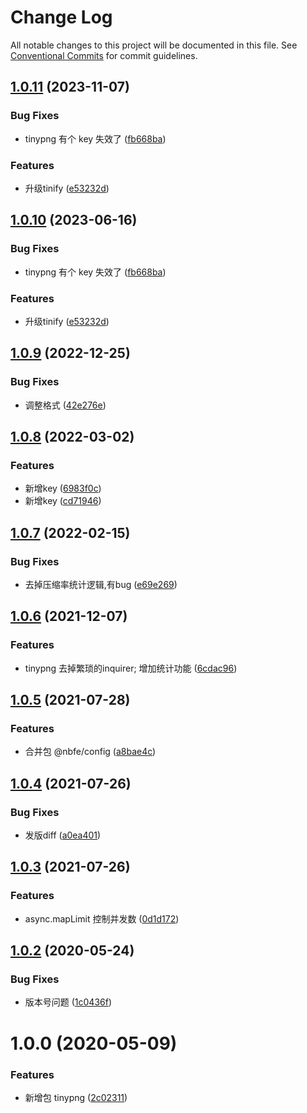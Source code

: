 # Change Log

All notable changes to this project will be documented in this file.
See [Conventional Commits](https://conventionalcommits.org) for commit guidelines.

## [1.0.11](https://github.com/shuoshubao/nbfe/compare/@nbfe/tinypng@1.0.9...@nbfe/tinypng@1.0.11) (2023-11-07)


### Bug Fixes

* tinypng 有个 key 失效了 ([fb668ba](https://github.com/shuoshubao/nbfe/commit/fb668ba5fe54b5aa4a08d62d7748244e898d1a3c))


### Features

* 升级tinify ([e53232d](https://github.com/shuoshubao/nbfe/commit/e53232d936f2a24f949778bd8ae3d00e4cdbbe60))





## [1.0.10](https://github.com/shuoshubao/nbfe/compare/@nbfe/tinypng@1.0.9...@nbfe/tinypng@1.0.10) (2023-06-16)


### Bug Fixes

* tinypng 有个 key 失效了 ([fb668ba](https://github.com/shuoshubao/nbfe/commit/fb668ba5fe54b5aa4a08d62d7748244e898d1a3c))


### Features

* 升级tinify ([e53232d](https://github.com/shuoshubao/nbfe/commit/e53232d936f2a24f949778bd8ae3d00e4cdbbe60))





## [1.0.9](https://github.com/shuoshubao/nbfe/compare/@nbfe/tinypng@1.0.8...@nbfe/tinypng@1.0.9) (2022-12-25)


### Bug Fixes

* 调整格式 ([42e276e](https://github.com/shuoshubao/nbfe/commit/42e276ee19c03ca23b3237318fb4d98ec72f8f8f))





## [1.0.8](https://github.com/shuoshubao/nbfe/compare/@nbfe/tinypng@1.0.7...@nbfe/tinypng@1.0.8) (2022-03-02)


### Features

* 新增key ([6983f0c](https://github.com/shuoshubao/nbfe/commit/6983f0c))
* 新增key ([cd71946](https://github.com/shuoshubao/nbfe/commit/cd71946))





## [1.0.7](https://github.com/shuoshubao/nbfe/compare/@nbfe/tinypng@1.0.6...@nbfe/tinypng@1.0.7) (2022-02-15)


### Bug Fixes

* 去掉压缩率统计逻辑,有bug ([e69e269](https://github.com/shuoshubao/nbfe/commit/e69e269))





## [1.0.6](https://github.com/shuoshubao/nbfe/compare/@nbfe/tinypng@1.0.5...@nbfe/tinypng@1.0.6) (2021-12-07)


### Features

* tinypng 去掉繁琐的inquirer; 增加统计功能 ([6cdac96](https://github.com/shuoshubao/nbfe/commit/6cdac96))





## [1.0.5](https://github.com/shuoshubao/nbfe/compare/@nbfe/tinypng@1.0.4...@nbfe/tinypng@1.0.5) (2021-07-28)


### Features

* 合并包 @nbfe/config ([a8bae4c](https://github.com/shuoshubao/nbfe/commit/a8bae4c))





## [1.0.4](https://github.com/shuoshubao/nbfe/compare/@nbfe/tinypng@1.0.3...@nbfe/tinypng@1.0.4) (2021-07-26)


### Bug Fixes

* 发版diff ([a0ea401](https://github.com/shuoshubao/nbfe/commit/a0ea401))





## [1.0.3](https://github.com/shuoshubao/nbfe/compare/@nbfe/tinypng@1.0.2...@nbfe/tinypng@1.0.3) (2021-07-26)


### Features

* async.mapLimit 控制并发数 ([0d1d172](https://github.com/shuoshubao/nbfe/commit/0d1d172))





## [1.0.2](https://github.com/shuoshubao/nbfe/compare/@nbfe/tinypng@1.0.0...@nbfe/tinypng@1.0.2) (2020-05-24)

### Bug Fixes

-   版本号问题 ([1c0436f](https://github.com/shuoshubao/nbfe/commit/1c0436f))

# 1.0.0 (2020-05-09)

### Features

-   新增包 tinypng ([2c02311](https://github.com/shuoshubao/nbfe/commit/2c02311))
